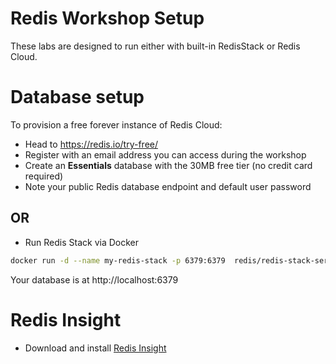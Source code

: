 # Redis Workshop Setup

These labs are designed to run either with built-in RedisStack or Redis Cloud.

# Database setup
To provision a free forever instance of Redis Cloud:
- Head to https://redis.io/try-free/
- Register with an email address you can access during the workshop
- Create an **Essentials** database with the 30MB free tier (no credit card required)
- Note your public Redis database endpoint and default user password

## OR

- Run Redis Stack via Docker
```bash
docker run -d --name my-redis-stack -p 6379:6379  redis/redis-stack-server:latest
```
Your database is at http://localhost:6379

# Redis Insight
- Download and install [Redis Insight](https://redis.io/insight/)
